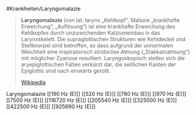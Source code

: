 #Krankheiten/Laryngomalazie

> **Laryngomalazie** (von lat. larynx „Kehlkopf“, Malazie „krankhafte Erweichung“, „Auflösung“) ist eine krankhafte Erweichung des Kehlkopfes durch unzureichenden Kalziumeinbau in das Larynxskelett. Die supraglottischen Strukturen wie Kehldeckel und Stellknorpel sind betroffen, so dass aufgrund der unnormalen Weichheit eine inspiratorisch stridoröse Atmung („Stakkatoatmung“) mit möglicher Zyanose resultiert. Laryngoskopisch stellen sich die aryepiglottischen Falten verkürzt dar, die seitlichen Kanten der Epiglottis sind nach einwärts gerollt.
>
> [Wikipedia](https://de.wikipedia.org/wiki/Laryngomalazie)

Laryngomalazie
[[190 Hz (E)]]
[[520 Hz (E)]]
[[780 Hz (E)]]
[[970 Hz (E)]]
[[7500 Hz (E)]]
[[116720 Hz (E)]]
[[205540 Hz (E)]]
[[325000 Hz (E)]]
[[422500 Hz (E)]]
[[925690 Hz (E)]]
